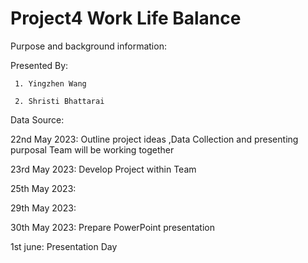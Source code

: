 # Project4  Work Life Balance

Purpose and background information:



Presented By:

     1. Yingzhen Wang
     
     2. Shristi Bhattarai
      
      
 Data Source:
 
 
 
 
 22nd May 2023:  Outline project ideas ,Data Collection and presenting purposal Team will be working together
 
 23rd May 2023: Develop Project within Team
 
 25th May 2023: 
 
 29th May 2023: 
 
 30th May 2023: Prepare PowerPoint presentation
 
 1st june: Presentation Day
 
 
